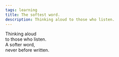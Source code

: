 ```yaml
---
tags: learning
title: The softest word.
description: Thinking aloud to those who listen. 
---
```




Thinking aloud  
to those who listen.  
A softer word,  
never before written.  
